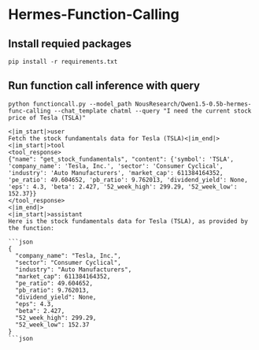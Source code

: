 # Hermes-Function-Calling

## Install requied packages
`pip install -r requirements.txt`

## Run function call inference with query
`python functioncall.py --model_path NousResearch/Qwen1.5-0.5b-hermes-func-calling --chat_template chatml --query "I need the current stock price of Tesla (TSLA)"`

```
<|im_start|>user
Fetch the stock fundamentals data for Tesla (TSLA)<|im_end|>
<|im_start|>tool
<tool_response>
{"name": "get_stock_fundamentals", "content": {'symbol': 'TSLA', 'company_name': 'Tesla, Inc.', 'sector': 'Consumer Cyclical', 'industry': 'Auto Manufacturers', 'market_cap': 611384164352, 'pe_ratio': 49.604652, 'pb_ratio': 9.762013, 'dividend_yield': None, 'eps': 4.3, 'beta': 2.427, '52_week_high': 299.29, '52_week_low': 152.37}}
</tool_response>
<|im_end|>
<|im_start|>assistant
Here is the stock fundamentals data for Tesla (TSLA), as provided by the function:

```json
{
  "company_name": "Tesla, Inc.",
  "sector": "Consumer Cyclical",
  "industry": "Auto Manufacturers",
  "market_cap": 611384164352,
  "pe_ratio": 49.604652,
  "pb_ratio": 9.762013,
  "dividend_yield": None,
  "eps": 4.3,
  "beta": 2.427,
  "52_week_high": 299.29,
  "52_week_low": 152.37
}
```json
```